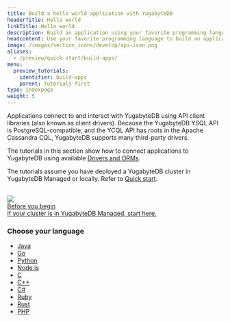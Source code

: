 ```yaml
---
title: Build a hello world application with YugabyteDB
headerTitle: Hello world
linkTitle: Hello world
description: Build an application using your favorite programming language.
headcontent: Use your favorite programming language to build an application that uses YSQL or YCQL APIs.
image: /images/section_icons/develop/api-icon.png
aliases:
  - /preview/quick-start/build-apps/
menu:
  preview_tutorials:
    identifier: build-apps
    parent: tutorials-first
type: indexpage
weight: 5
---
```


Applications connect to and interact with YugabyteDB using API client libraries (also known as client drivers). Because the YugabyteDB YSQL API is PostgreSQL-compatible, and the YCQL API has roots in the Apache Cassandra CQL, YugabyteDB supports many third-party drivers.

The tutorials in this section show how to connect applications to YugabyteDB using available [Drivers and ORMs](../../drivers-orms/).

The tutorials assume you have deployed a YugabyteDB cluster in YugabyteDB Managed or locally. Refer to [Quick start](../../quick-start-yugabytedb-managed/).<br><br>

<div class="row">

  <div class="col-12 col-md-12 col-lg-6 col-xl-6">
  <a class="section-link icon-offset" href="cloud-add-ip/">
    <div class="head">
        <img class="icon" src="/images/section_icons/deploy/checklist.png" aria-hidden="true" />
      <div class="title">Before you begin</div>
    </div>
    <div class="body">
      If your cluster is in YugabyteDB Managed, start here.
    </div>
  </a>
  </div>
</div>

### Choose your language

<ul class="nav yb-pills">

  <li>
    <a href="java/cloud-ysql-yb-jdbc/" class="orange">
      <i class="fa-brands fa-java"></i>
      Java
    </a>
  </li>

  <li>
    <a href="go/cloud-ysql-go/" class="orange">
      <i class="fa-brands fa-golang"></i>
      Go
    </a>
  </li>

  <li>
    <a href="python/cloud-ysql-python/" class="orange">
      <i class="fa-brands fa-python"></i>
      Python
    </a>
  </li>

  <li>
    <a href="nodejs/cloud-ysql-node/" class="orange">
      <i class="fa-brands fa-node-js"></i>
      Node.js
    </a>
  </li>

  <li>
    <a href="c/cloud-ysql-c/" class="orange">
      <i class="icon-c"></i>
      C
    </a>
  </li>

  <li>
    <a href="cpp/cloud-ysql-cpp/" class="orange">
      <i class="icon-cplusplus"></i>
      C++
    </a>
  </li>

  <li>
    <a href="csharp/cloud-ysql-csharp/" class="orange">
      <i class="icon-csharp"></i>
      C#
    </a>
  </li>

  <li>
    <a href="ruby/cloud-ysql-ruby/" class="orange">
      <i class="icon-ruby"></i>
      Ruby
    </a>
  </li>

  <li>
    <a href="rust/cloud-ysql-rust/" class="orange">
      <i class="fa-brands fa-rust"></i>
      Rust
    </a>
  </li>

  <li>
    <a href="php/cloud-ysql-php/" class="orange">
      <i class="fa-brands fa-php"></i>
      PHP
    </a>
  </li>
</ul>
